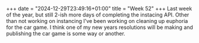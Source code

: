 +++
date = "2024-12-29T23:49:16+01:00"
title = "Week 52"
+++
Last week of the year, but still 2-ish more days of completing the instacing API. Other than not working on instancing I've been working on cleaning up euphoria for the car game. I think one of my new years resolutions will be making and publishing the car game is some way or another.
